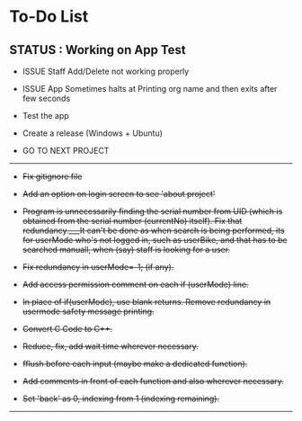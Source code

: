 # To-Do List

## STATUS : Working on **App Test**

-   ISSUE Staff Add/Delete not working properly

-   ISSUE App Sometimes halts at Printing org name and then exits after few seconds

-   Test the app

-   Create a release (Windows + Ubuntu)

-   GO TO NEXT PROJECT

---

-   ~~Fix gitignore file~~

-   ~~Add an option on login screen to see 'about project'~~

-   ~~Program is unnecessarily finding the serial number from UID (which is obtained from the serial number (currentNo) itself). Fix that redundancy.\_\_\_It can't be done as when search is being performed, its for userMode who's not logged in, such as userBike, and that has to be searched manuall, when (say) staff is looking for a user.~~

-   ~~Fix redundancy in userMode=-1; (if any).~~

-   ~~Add access permission comment on each if (userMode) line.~~

-   ~~In place of if(userMode), use blank returns. Remove redundancy in usermode safety message printing.~~

-   ~~Convert C Code to C++.~~

-   ~~Reduce, fix, add wait time wherever necessary.~~

-   ~~fflush before each input (maybe make a dedicated function).~~

-   ~~Add comments in front of each function and also wherever necessary.~~

-   ~~Set 'back' as 0, indexing from 1 (indexing remaining).~~

---

